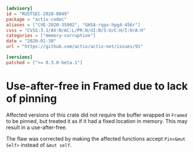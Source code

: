 ```toml
[advisory]
id = "RUSTSEC-2020-0049"
package = "actix-codec"
aliases = ["CVE-2020-35902", "GHSA-rqgx-hpg4-456r"]
cvss = "CVSS:3.1/AV:N/AC:L/PR:N/UI:N/S:U/C:H/I:H/A:H"
categories = ["memory-corruption"]
date = "2020-01-30"
url = "https://github.com/actix/actix-net/issues/91"

[versions]
patched = [">= 0.3.0-beta.1"]
```

# Use-after-free in Framed due to lack of pinning

Affected versions of this crate did not require the buffer wrapped in `Framed` to be pinned,
but treated it as if it had a fixed location in memory. This may result in a use-after-free.
 
The flaw was corrected by making the affected functions accept `Pin<&mut Self>` instead of `&mut self`.
